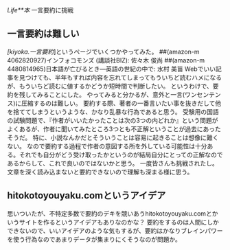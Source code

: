 *Life**本* 一言要約に挑戦
## 一言要約は難しい
*[kiyoka.一言要約*]というページでいくつかやってみた。
 ##(amazon-m 4062820927)インフォコモンズ (講談社BIZ): 佐々木 俊尚
 ##(amazon-m 4480814965)日本語が亡びるとき―英語の世紀の中で: 水村 美苗
Webでいい記事を見つけても、半年もすれば内容を忘れてしまってもういちど読むハメになるが、もういちど読むに値するかどうか短時間で判断したい。
というわけで、要約を残してみることにした。
やってみると分かるが、意外と一言(ワンセンテンス)に圧縮するのは難しい。
要約する際、著者の一番言いたい事を抜きだして他を捨ててしまうというような、かなり乱暴な行為であると思う。
受験用の国語の試験問題で、『作者がいいたかったことは次の3つの内どれか』という問題がよくあるが、作者に聞いてみたところ3つとも不正解ということが過去にあったそうだ。
特に、小説なんかだとそういうことは容易に起きることは想像に難くない。
なので要約する過程で作者の意図する所を外している可能性は十分ある。それでも自分がどう受け取ったかというのが結局自分にとっての正解なのであるからして、これで良いのではないかと思う。
一度皆さんも挑戦されたし。文章を深く読み込まないと要約できないので理解も深まる様に思う。

## hitokotoyouyaku.comというアイデア
思いついたが、不特定多数で要約のデキを競いあうhitokotoyouyaku.comとかいうサイトを作るというアイデアもありなのかな？
要約をするのは人間にしかできないので、いいアイデアのような気もするが、要約はかなりブレインパワーを使う行為なのであまりデータが集まりにくそうなのが問題か。
